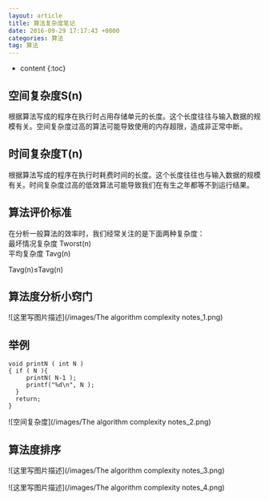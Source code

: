 ```yaml
---
layout: article
title: 算法复杂度笔记
date: 2016-09-29 17:17:43 +0800
categories: 算法
tag: 算法
---
```


* content
{:toc}

## **空间复杂度S(n)**

根据算法写成的程序在执行时占用存储单元的长度。这个长度往往与输入数据的规模有关。空间复杂度过高的算法可能导致使用的内存超限，造成非正常中断。

<!-- more -->

## **时间复杂度T(n)**

根据算法写成的程序在执行时耗费时间的长度。这个长度往往也与输入数据的规模有关。时间复杂度过高的低效算法可能导致我们在有生之年都等不到运行结果。

## **算法评价标准**

在分析一般算法的效率时，我们经常关注的是下面两种复杂度：  
最坏情况复杂度  Tworst(n)  
平均复杂度  Tavg(n)

Tavg(n)≤Tavg(n)

## **算法度分析小窍门**

![这里写图片描述](/images/The algorithm complexity notes_1.png)

## **举例**

    
    
    void printN ( int N )
    { if ( N ){
         printN( N-1 );
         printf("%d\n", N );
      }
      return;
    }

![空间复杂度](/images/The algorithm complexity notes_2.png)

## **算法度排序**

![这里写图片描述](/images/The algorithm complexity notes_3.png)

![这里写图片描述](/images/The algorithm complexity notes_4.png)

